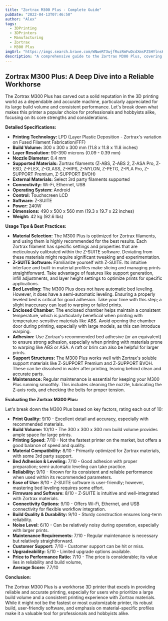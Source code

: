 ```yaml
---
title: "Zortrax M300 Plus - Complete Guide"
pubDate: "2022-04-13T07:46:50"
author: "Alex"
tags:
  - 3DPrinting
  - 3DPrinters
  - Manufacturing
  - Zortrax
  - M300 Plus
imgUrl: "https://imgs.search.brave.com/WNweRTXwjfRuzRmFwDcdXmsPZ5HYlnsHZOrFyX8xLhs/rs:fit:860:0:0:0/g:ce/aHR0cHM6Ly9tLm1l/ZGlhLWFtYXpvbi5j/b20vaW1hZ2VzL0kv/MjFacUdyN1RROUwu/anBn"
description: "A comprehensive guide to the Zortrax M300 Plus, covering specifications, usage tips, and comparisons with similar products."
---
```


## Zortrax M300 Plus: A Deep Dive into a Reliable Workhorse

The Zortrax M300 Plus has carved out a solid reputation in the 3D printing world as a dependable and accurate machine, particularly appreciated for its large build volume and consistent performance. Let's break down what makes this printer a popular choice for professionals and hobbyists alike, focusing on its core strengths and considerations.

**Detailed Specifications:**

*   **Printing Technology:** LPD (Layer Plastic Deposition - Zortrax's variation on Fused Filament Fabrication/FFF)
*   **Build Volume:** 300 x 300 x 300 mm (11.8 x 11.8 x 11.8 inches)
*   **Layer Resolution:** 90-390 microns (0.09 - 0.39 mm)
*   **Nozzle Diameter:** 0.4 mm
*   **Supported Materials:** Zortrax filaments (Z-ABS, Z-ABS 2, Z-ASA Pro, Z-ESD, Z-FLEX, Z-GLASS, Z-HIPS, Z-NYLON, Z-PETG, Z-PLA Pro, Z-SUPPORT Premium, Z-SUPPORT BVOH)
*   **External Materials:** Select 3rd party filaments supported
*   **Connectivity:** Wi-Fi, Ethernet, USB
*   **Operating System:** Android
*   **Control:** Touchscreen LCD
*   **Software:** Z-SUITE
*   **Power:** 240W
*   **Dimensions:** 490 x 500 x 560 mm (19.3 x 19.7 x 22 inches)
*   **Weight:** 42 kg (92.6 lbs)

**Usage Tips & Best Practices:**

*   **Material Selection:** The M300 Plus is optimized for Zortrax filaments, and using them is highly recommended for the best results. Each Zortrax filament has specific settings and properties that are meticulously calibrated within the Z-SUITE software. Deviating from these materials might require significant tweaking and experimentation.
*   **Z-SUITE Software:** Familiarize yourself with Z-SUITE. Its intuitive interface and built-in material profiles make slicing and managing prints straightforward. Take advantage of features like support generation, infill adjustments, and layer height settings to optimize prints for specific applications.
*   **Bed Leveling:** The M300 Plus does not have automatic bed leveling. However, it does have a semi-automatic leveling. Ensuring a properly leveled bed is critical for good adhesion. Take your time with this step; a slight inaccuracy can lead to warping or failed prints.
*   **Enclosed Chamber:** The enclosed chamber helps maintain a consistent temperature, which is particularly beneficial when printing with temperature-sensitive materials like ABS. Avoid opening the chamber door during printing, especially with large models, as this can introduce warping.
*   **Adhesion:** Use Zortrax's recommended bed adhesive (or an equivalent) to ensure strong adhesion, especially when printing with materials prone to warping like ABS or ASA. A raft or brim can also be helpful for larger prints.
*   **Support Structures:** The M300 Plus works well with Zortrax's soluble support materials like Z-SUPPORT Premium and Z-SUPPORT BVOH. These can be dissolved in water after printing, leaving behind clean and accurate parts.
*   **Maintenance:** Regular maintenance is essential for keeping your M300 Plus running smoothly. This includes cleaning the nozzle, lubricating the Z-axis rods, and checking the belts for proper tension.

**Evaluating the Zortrax M300 Plus:**

Let's break down the M300 Plus based on key factors, rating each out of 10:

*   **Print Quality:** 9/10 - Excellent detail and accuracy, especially with recommended materials.
*   **Build Volume:** 10/10 - The 300 x 300 x 300 mm build volume provides ample space for large prints.
*   **Printing Speed:** 7/10 - Not the fastest printer on the market, but offers a good balance of speed and quality.
*   **Material Compatibility:** 8/10 - Primarily optimized for Zortrax materials, with some 3rd party support.
*   **Bed Adhesion & Leveling:** 7/10 - Good adhesion with proper preparation; semi-automatic leveling can take practice.
*   **Reliability:** 9/10 - Known for its consistent and reliable performance when used within its recommended parameters.
*   **Ease of Use:** 8/10 - Z-SUITE software is user-friendly; however, mastering bed leveling requires some effort.
*   **Firmware and Software:** 8/10 - Z-SUITE is intuitive and well-integrated with Zortrax materials.
*   **Connectivity Options:** 9/10 - Offers Wi-Fi, Ethernet, and USB connectivity for flexible workflow integration.
*   **Build Quality & Durability:** 9/10 - Sturdy construction ensures long-term reliability.
*   **Noise Level:** 6/10 - Can be relatively noisy during operation, especially with larger prints.
*   **Maintenance Requirements:** 7/10 - Regular maintenance is necessary but relatively straightforward.
*   **Customer Support:** 7/10 - Customer support can be hit or miss.
*   **Upgradeability:** 5/10 - Limited upgrade options available.
*   **Price to Performance Ratio:** 7/10 - The price is considerable; its value lies in reliability and build volume,
*   **Average Score:** 7.7/10

**Conclusion:**

The Zortrax M300 Plus is a workhorse 3D printer that excels in providing reliable and accurate printing, especially for users who prioritize a large build volume and a consistent printing experience with Zortrax materials. While it might not be the fastest or most customizable printer, its robust build, user-friendly software, and emphasis on material-specific profiles make it a valuable tool for professionals and hobbyists alike.

